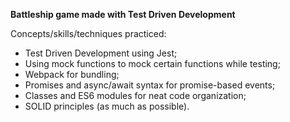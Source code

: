 **Battleship game made with Test Driven Development**

Concepts/skills/techniques practiced:

- Test Driven Development using Jest;
- Using mock functions to mock certain functions while testing;
- Webpack for bundling;
- Promises and async/await syntax for promise-based events;
- Classes and ES6 modules for neat code organization;
- SOLID principles (as much as possible).
